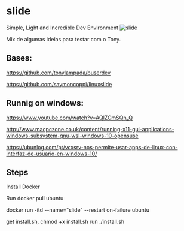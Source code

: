 # slide
Simple, Light and Incredible Dev Environment
![slide](https://raw.githubusercontent.com/saymoncoppi/slide_dev_env/slide.png "slide")

Mix de algumas ideias para testar com o Tony.

## Bases:
https://github.com/tonylampada/buserdev

https://github.com/saymoncoppi/linuxslide

## Runnig on windows:
https://www.youtube.com/watch?v=AQlZGmSQn_Q

http://www.macpczone.co.uk/content/running-x11-gui-applications-windows-subsystem-gnu-wsl-windows-10-opensuse

https://ubunlog.com/pt/vcxsrv-nos-permite-usar-apps-de-linux-con-interfaz-de-usuario-en-windows-10/

## Steps
Install Docker

Run docker pull ubuntu

docker run -itd --name="slide" --restart on-failure ubuntu

get install.sh, chmod +x install.sh
run ./install.sh

